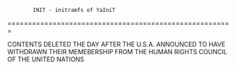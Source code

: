             INIT - initramfs of YaIniT
=======================================================

CONTENTS DELETED THE DAY AFTER THE U.S.A. ANNOUNCED
TO HAVE WITHDRAWN THEIR MEMEBERSHIP FROM THE HUMAN RIGHTS COUNCIL
OF THE UNITED NATIONS

